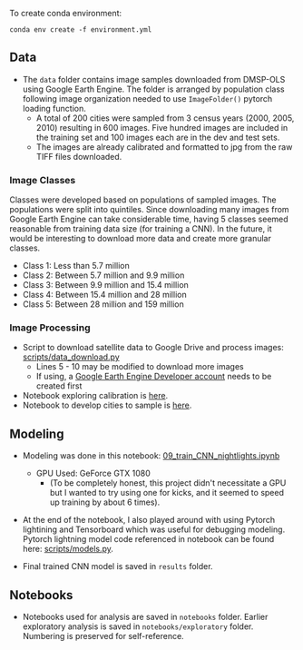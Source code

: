 To create conda environment: 

`conda env create -f environment.yml`


## Data
- The `data` folder contains image samples downloaded from DMSP-OLS using Google Earth Engine. The folder is arranged by population class following image organization needed to use `ImageFolder()` pytorch loading function. 
  - A total of 200 cities were sampled from 3 census years (2000, 2005, 2010) resulting in 600 images. Five hundred images are included in the training set and 100 images each are in the dev and test sets. 
  - The images are already calibrated and formatted to jpg from the raw TIFF files downloaded. 

### Image Classes

Classes were developed based on populations of sampled images. The populations were split into quintiles. Since downloading many images from Google Earth Engine can take considerable time, having 5 classes seemed reasonable from training data size (for training a CNN). In the future, it would be interesting to download more data and create more granular classes.

- Class 1: Less than 5.7 million 
- Class 2: Between 5.7 million and 9.9 million
- Class 3: Between 9.9 million and 15.4 million
- Class 4: Between 15.4 million and 28 million
- Class 5: Between 28 million and 159 million
  
### Image Processing
- Script to download satellite data to Google Drive and process images: [scripts/data_download.py](https://github.com/mianakajima/NightLights/blob/main/scripts/data_download.py)
  - Lines 5 - 10 may be modified to download more images
  - If using, a [Google Earth Engine Developer account](https://developers.google.com/earth-engine) needs to be created first
- Notebook exploring calibration is [here](https://github.com/mianakajima/NightLights/blob/main/notebooks/06_DMSP_OLS_calibration.ipynb). 
- Notebook to develop cities to sample is [here](https://github.com/mianakajima/NightLights/blob/main/notebooks/07_sample_cities.ipynb). 

## Modeling 

- Modeling was done in this notebook: [09_train_CNN_nightlights.ipynb](https://github.com/mianakajima/NightLights/blob/main/notebooks/09_train_CNN_nightlights.ipynb)
  - GPU Used: GeForce GTX 1080 
      - (To be completely honest, this project didn't necessitate a GPU but I wanted to try using one for kicks, and it seemed to speed up training by about 6 times). 

- At the end of the notebook, I also played around with using Pytorch lightining and Tensorboard which was useful for debugging modeling. Pytorch lightning model code referenced in notebook can be found here: [scripts/models.py](https://github.com/mianakajima/NightLights/blob/main/scripts/models.py). 

- Final trained CNN model is saved in `results` folder. 

## Notebooks 

- Notebooks used for analysis are saved in `notebooks` folder. Earlier exploratory analysis is saved in `notebooks/exploratory` folder. Numbering is preserved for self-reference. 
